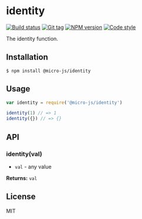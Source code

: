 
# identity

[![Build status][travis-image]][travis-url]
[![Git tag][git-image]][git-url]
[![NPM version][npm-image]][npm-url]
[![Code style][standard-image]][standard-url]

The identity function.

## Installation

    $ npm install @micro-js/identity

## Usage

```js
var identity = require('@micro-js/identity')

identity(1) // => 1
identity({}) // => {}
```

## API

### identity(val)

- `val` - any value

**Returns:** `val`

## License

MIT

[travis-image]: https://img.shields.io/travis/micro-js/identity.svg?style=flat-square
[travis-url]: https://travis-ci.org/micro-js/identity
[git-image]: https://img.shields.io/github/tag/micro-js/identity.svg
[git-url]: https://github.com/micro-js/identity
[standard-image]: https://img.shields.io/badge/code%20style-standard-brightgreen.svg?style=flat
[standard-url]: https://github.com/feross/standard
[npm-image]: https://img.shields.io/npm/v/@micro-js/identity.svg?style=flat-square
[npm-url]: https://npmjs.org/package/@micro-js/identity
